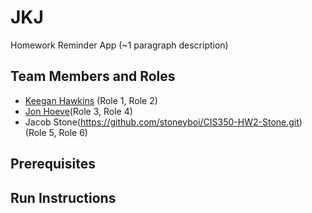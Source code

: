 # JKJ

Homework Reminder App (~1 paragraph description)

## Team Members and Roles

* [Keegan Hawkins](https://github.com/Khawk2000/CIS350-HW2-Hawkins.git) (Role 1, Role 2)
* [Jon Hoeve](https://github.com/hoevejo/CIS350-HW2-Hoeve)(Role 3, Role 4)
* Jacob Stone(https://github.com/stoneyboi/CIS350-HW2-Stone.git) (Role 5, Role 6)

## Prerequisites

## Run Instructions
